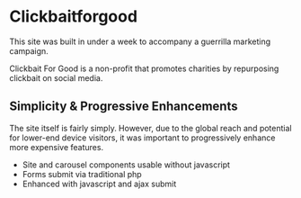 # Clickbaitforgood

This site was built in under a week to accompany a guerrilla marketing campaign.

Clickbait For Good is a non-profit that promotes charities by repurposing clickbait on social media.

## Simplicity & Progressive Enhancements
The site itself is fairly simply. However, due to the global reach and potential for lower-end device visitors, it was important to progressively enhance more expensive features.

- Site and carousel components usable without javascript
- Forms submit via traditional php
- Enhanced with javascript and ajax submit
